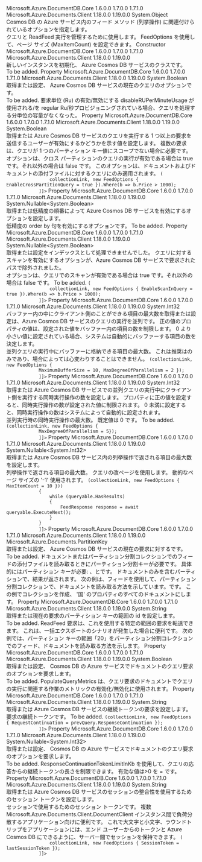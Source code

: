 <Type Name="FeedOptions" FullName="Microsoft.Azure.Documents.Client.FeedOptions">
  <TypeSignature Language="C#" Value="public sealed class FeedOptions" />
  <TypeSignature Language="ILAsm" Value=".class public auto ansi sealed beforefieldinit FeedOptions extends System.Object" />
  <TypeSignature Language="DocId" Value="T:Microsoft.Azure.Documents.Client.FeedOptions" />
  <TypeSignature Language="VB.NET" Value="Public NotInheritable Class FeedOptions" />
  <TypeSignature Language="F#" Value="type FeedOptions = class" />
  <AssemblyInfo>
    <AssemblyName>Microsoft.Azure.DocumentDB.Core</AssemblyName>
    <AssemblyVersion>1.6.0.0</AssemblyVersion>
    <AssemblyVersion>1.7.0.0</AssemblyVersion>
    <AssemblyVersion>1.7.1.0</AssemblyVersion>
  </AssemblyInfo>
  <AssemblyInfo>
    <AssemblyName>Microsoft.Azure.Documents.Client</AssemblyName>
    <AssemblyVersion>1.18.0.0</AssemblyVersion>
    <AssemblyVersion>1.19.0.0</AssemblyVersion>
  </AssemblyInfo>
  <Base>
    <BaseTypeName>System.Object</BaseTypeName>
  </Base>
  <Interfaces />
  <Docs>
    <summary>
            Cosmos DB の Azure サービス内のフィード メソッド (列挙操作) に関連付けられているオプションを指定します。
            </summary>
    <remarks>
            クエリと ReadFeed 実行を管理するために使用します。 FeedOptions を使用して、ページ サイズ (MaxItemCount) を設定できます。
            </remarks>
  </Docs>
  <Members>
    <Member MemberName=".ctor">
      <MemberSignature Language="C#" Value="public FeedOptions ();" />
      <MemberSignature Language="ILAsm" Value=".method public hidebysig specialname rtspecialname instance void .ctor() cil managed" />
      <MemberSignature Language="DocId" Value="M:Microsoft.Azure.Documents.Client.FeedOptions.#ctor" />
      <MemberSignature Language="VB.NET" Value="Public Sub New ()" />
      <MemberType>Constructor</MemberType>
      <AssemblyInfo>
        <AssemblyName>Microsoft.Azure.DocumentDB.Core</AssemblyName>
        <AssemblyVersion>1.6.0.0</AssemblyVersion>
        <AssemblyVersion>1.7.0.0</AssemblyVersion>
        <AssemblyVersion>1.7.1.0</AssemblyVersion>
      </AssemblyInfo>
      <AssemblyInfo>
        <AssemblyName>Microsoft.Azure.Documents.Client</AssemblyName>
        <AssemblyVersion>1.18.0.0</AssemblyVersion>
        <AssemblyVersion>1.19.0.0</AssemblyVersion>
      </AssemblyInfo>
      <Parameters />
      <Docs>
        <summary>
            新しいインスタンスを初期化、 <see cref="T:Microsoft.Azure.Documents.Client.FeedOptions" /> Azure Cosmos DB サービスのクラスです。
            </summary>
        <remarks>To be added.</remarks>
      </Docs>
    </Member>
    <Member MemberName="DisableRUPerMinuteUsage">
      <MemberSignature Language="C#" Value="public bool DisableRUPerMinuteUsage { get; set; }" />
      <MemberSignature Language="ILAsm" Value=".property instance bool DisableRUPerMinuteUsage" />
      <MemberSignature Language="DocId" Value="P:Microsoft.Azure.Documents.Client.FeedOptions.DisableRUPerMinuteUsage" />
      <MemberSignature Language="VB.NET" Value="Public Property DisableRUPerMinuteUsage As Boolean" />
      <MemberSignature Language="F#" Value="member this.DisableRUPerMinuteUsage : bool with get, set" Usage="Microsoft.Azure.Documents.Client.FeedOptions.DisableRUPerMinuteUsage" />
      <MemberType>Property</MemberType>
      <AssemblyInfo>
        <AssemblyName>Microsoft.Azure.DocumentDB.Core</AssemblyName>
        <AssemblyVersion>1.6.0.0</AssemblyVersion>
        <AssemblyVersion>1.7.0.0</AssemblyVersion>
        <AssemblyVersion>1.7.1.0</AssemblyVersion>
      </AssemblyInfo>
      <AssemblyInfo>
        <AssemblyName>Microsoft.Azure.Documents.Client</AssemblyName>
        <AssemblyVersion>1.18.0.0</AssemblyVersion>
        <AssemblyVersion>1.19.0.0</AssemblyVersion>
      </AssemblyInfo>
      <ReturnValue>
        <ReturnType>System.Boolean</ReturnType>
      </ReturnValue>
      <Docs>
        <summary>
            取得または設定、 <see cref="P:Microsoft.Azure.Documents.Client.FeedOptions.DisableRUPerMinuteUsage" /> Azure Cosmos DB サービスの現在のクエリのオプションです。
            </summary>
        <value>To be added.</value>
        <remarks>
          <para> 
            要求単位 (Ru) の有効/無効にする disableRUPerMinuteUsage が使用される/を regular Ru/秒プロビジョニングされている場合、クエリを処理する分単位の容量がなくなった。
            </para>
        </remarks>
      </Docs>
    </Member>
    <Member MemberName="EnableCrossPartitionQuery">
      <MemberSignature Language="C#" Value="public bool EnableCrossPartitionQuery { get; set; }" />
      <MemberSignature Language="ILAsm" Value=".property instance bool EnableCrossPartitionQuery" />
      <MemberSignature Language="DocId" Value="P:Microsoft.Azure.Documents.Client.FeedOptions.EnableCrossPartitionQuery" />
      <MemberSignature Language="VB.NET" Value="Public Property EnableCrossPartitionQuery As Boolean" />
      <MemberSignature Language="F#" Value="member this.EnableCrossPartitionQuery : bool with get, set" Usage="Microsoft.Azure.Documents.Client.FeedOptions.EnableCrossPartitionQuery" />
      <MemberType>Property</MemberType>
      <AssemblyInfo>
        <AssemblyName>Microsoft.Azure.DocumentDB.Core</AssemblyName>
        <AssemblyVersion>1.6.0.0</AssemblyVersion>
        <AssemblyVersion>1.7.0.0</AssemblyVersion>
        <AssemblyVersion>1.7.1.0</AssemblyVersion>
      </AssemblyInfo>
      <AssemblyInfo>
        <AssemblyName>Microsoft.Azure.Documents.Client</AssemblyName>
        <AssemblyVersion>1.18.0.0</AssemblyVersion>
        <AssemblyVersion>1.19.0.0</AssemblyVersion>
      </AssemblyInfo>
      <ReturnValue>
        <ReturnType>System.Boolean</ReturnType>
      </ReturnValue>
      <Docs>
        <summary>
            取得または Azure Cosmos DB サービスのクエリを実行する 1 つ以上の要求を送信するユーザーが有効にするかどうかを示す値を設定します。 複数の要求は、クエリが 1 つのパーティション キー値にスコープでない場合に必要です。
            </summary>
        <value>
            オプションは、クロス パーティションのクエリの実行が有効である場合は true です。それ以外の場合は false です。
            </value>
        <remarks>
          <para>
            このオプションは、ドキュメントおよびドキュメントの添付ファイルに対するクエリにのみ適用されます。
            </para>
        </remarks>
        <example>
          <code language="c#"><![CDATA[
            // Enable cross partition query.
            var queryable = client.CreateDocumentQuery<Book>(
                collectionLink, new FeedOptions { EnableCrossPartitionQuery = true }).Where(b => b.Price > 1000);
            ]]></code>
        </example>
      </Docs>
    </Member>
    <Member MemberName="EnableLowPrecisionOrderBy">
      <MemberSignature Language="C#" Value="public Nullable&lt;bool&gt; EnableLowPrecisionOrderBy { get; set; }" />
      <MemberSignature Language="ILAsm" Value=".property instance valuetype System.Nullable`1&lt;bool&gt; EnableLowPrecisionOrderBy" />
      <MemberSignature Language="DocId" Value="P:Microsoft.Azure.Documents.Client.FeedOptions.EnableLowPrecisionOrderBy" />
      <MemberSignature Language="VB.NET" Value="Public Property EnableLowPrecisionOrderBy As Nullable(Of Boolean)" />
      <MemberSignature Language="F#" Value="member this.EnableLowPrecisionOrderBy : Nullable&lt;bool&gt; with get, set" Usage="Microsoft.Azure.Documents.Client.FeedOptions.EnableLowPrecisionOrderBy" />
      <MemberType>Property</MemberType>
      <AssemblyInfo>
        <AssemblyName>Microsoft.Azure.DocumentDB.Core</AssemblyName>
        <AssemblyVersion>1.6.0.0</AssemblyVersion>
        <AssemblyVersion>1.7.0.0</AssemblyVersion>
        <AssemblyVersion>1.7.1.0</AssemblyVersion>
      </AssemblyInfo>
      <AssemblyInfo>
        <AssemblyName>Microsoft.Azure.Documents.Client</AssemblyName>
        <AssemblyVersion>1.18.0.0</AssemblyVersion>
        <AssemblyVersion>1.19.0.0</AssemblyVersion>
      </AssemblyInfo>
      <ReturnValue>
        <ReturnType>System.Nullable&lt;System.Boolean&gt;</ReturnType>
      </ReturnValue>
      <Docs>
        <summary>
            取得または低精度の順番によって Azure Cosmos DB サービスを有効にするオプションを設定します。
            </summary>
        <value>
            低精度の order by 句を有効にするオプションです。
            </value>
        <remarks>To be added.</remarks>
      </Docs>
    </Member>
    <Member MemberName="EnableScanInQuery">
      <MemberSignature Language="C#" Value="public Nullable&lt;bool&gt; EnableScanInQuery { get; set; }" />
      <MemberSignature Language="ILAsm" Value=".property instance valuetype System.Nullable`1&lt;bool&gt; EnableScanInQuery" />
      <MemberSignature Language="DocId" Value="P:Microsoft.Azure.Documents.Client.FeedOptions.EnableScanInQuery" />
      <MemberSignature Language="VB.NET" Value="Public Property EnableScanInQuery As Nullable(Of Boolean)" />
      <MemberSignature Language="F#" Value="member this.EnableScanInQuery : Nullable&lt;bool&gt; with get, set" Usage="Microsoft.Azure.Documents.Client.FeedOptions.EnableScanInQuery" />
      <MemberType>Property</MemberType>
      <AssemblyInfo>
        <AssemblyName>Microsoft.Azure.DocumentDB.Core</AssemblyName>
        <AssemblyVersion>1.6.0.0</AssemblyVersion>
        <AssemblyVersion>1.7.0.0</AssemblyVersion>
        <AssemblyVersion>1.7.1.0</AssemblyVersion>
      </AssemblyInfo>
      <AssemblyInfo>
        <AssemblyName>Microsoft.Azure.Documents.Client</AssemblyName>
        <AssemblyVersion>1.18.0.0</AssemblyVersion>
        <AssemblyVersion>1.19.0.0</AssemblyVersion>
      </AssemblyInfo>
      <ReturnValue>
        <ReturnType>System.Nullable&lt;System.Boolean&gt;</ReturnType>
      </ReturnValue>
      <Docs>
        <summary>
            取得または設定をインデックスとして処理できませんでした。 クエリに対するスキャンを有効にするオプションが、Azure Cosmos DB サービスで要求されたパスで除外されました。
            </summary>
        <value>
            オプションは、クエリでのスキャンが有効である場合は true です。それ以外の場合は false です。
            </value>
        <remarks>To be added.</remarks>
        <example>
          <code language="c#"><![CDATA[
            // Enable scan when Range index is not specified.
            var queryable = client.CreateDocumentQuery<Book>(
                collectionLink, new FeedOptions { EnableScanInQuery = true }).Where(b => b.Price > 1000);
            ]]></code>
        </example>
      </Docs>
    </Member>
    <Member MemberName="MaxBufferedItemCount">
      <MemberSignature Language="C#" Value="public int MaxBufferedItemCount { get; set; }" />
      <MemberSignature Language="ILAsm" Value=".property instance int32 MaxBufferedItemCount" />
      <MemberSignature Language="DocId" Value="P:Microsoft.Azure.Documents.Client.FeedOptions.MaxBufferedItemCount" />
      <MemberSignature Language="VB.NET" Value="Public Property MaxBufferedItemCount As Integer" />
      <MemberSignature Language="F#" Value="member this.MaxBufferedItemCount : int with get, set" Usage="Microsoft.Azure.Documents.Client.FeedOptions.MaxBufferedItemCount" />
      <MemberType>Property</MemberType>
      <AssemblyInfo>
        <AssemblyName>Microsoft.Azure.DocumentDB.Core</AssemblyName>
        <AssemblyVersion>1.6.0.0</AssemblyVersion>
        <AssemblyVersion>1.7.0.0</AssemblyVersion>
        <AssemblyVersion>1.7.1.0</AssemblyVersion>
      </AssemblyInfo>
      <AssemblyInfo>
        <AssemblyName>Microsoft.Azure.Documents.Client</AssemblyName>
        <AssemblyVersion>1.18.0.0</AssemblyVersion>
        <AssemblyVersion>1.19.0.0</AssemblyVersion>
      </AssemblyInfo>
      <ReturnValue>
        <ReturnType>System.Int32</ReturnType>
      </ReturnValue>
      <Docs>
        <summary>
            バッファー内の中にクライアント側のことができる項目の最大数を取得または設定は、Azure Cosmos DB サービスのクエリの実行を並列です。 正の値のプロパティの値は、設定された値をバッファー内の項目の数を制限します。 0 より小さい値に設定されている場合、システムは自動的にバッファーする項目の数を決定します。
            </summary>
        <value>
            並列クエリの実行中にバッファーに格納できる項目の最大数。
            </value>
        <remarks>
            これは推奨はのみであり、場合によっては心変わりすることはできません。
            </remarks>
        <example>
          <code language="c#"><![CDATA[
            var queryable = client.CreateDocumentQuery<Book>(collectionLink, new FeedOptions { 
            MaximumBufferSize = 10, MaxDegreeOfParallelism = 2 });
            ]]></code>
        </example>
      </Docs>
    </Member>
    <Member MemberName="MaxDegreeOfParallelism">
      <MemberSignature Language="C#" Value="public int MaxDegreeOfParallelism { get; set; }" />
      <MemberSignature Language="ILAsm" Value=".property instance int32 MaxDegreeOfParallelism" />
      <MemberSignature Language="DocId" Value="P:Microsoft.Azure.Documents.Client.FeedOptions.MaxDegreeOfParallelism" />
      <MemberSignature Language="VB.NET" Value="Public Property MaxDegreeOfParallelism As Integer" />
      <MemberSignature Language="F#" Value="member this.MaxDegreeOfParallelism : int with get, set" Usage="Microsoft.Azure.Documents.Client.FeedOptions.MaxDegreeOfParallelism" />
      <MemberType>Property</MemberType>
      <AssemblyInfo>
        <AssemblyName>Microsoft.Azure.DocumentDB.Core</AssemblyName>
        <AssemblyVersion>1.6.0.0</AssemblyVersion>
        <AssemblyVersion>1.7.0.0</AssemblyVersion>
        <AssemblyVersion>1.7.1.0</AssemblyVersion>
      </AssemblyInfo>
      <AssemblyInfo>
        <AssemblyName>Microsoft.Azure.Documents.Client</AssemblyName>
        <AssemblyVersion>1.18.0.0</AssemblyVersion>
        <AssemblyVersion>1.19.0.0</AssemblyVersion>
      </AssemblyInfo>
      <ReturnValue>
        <ReturnType>System.Int32</ReturnType>
      </ReturnValue>
      <Docs>
        <summary>
            取得または Azure Cosmos DB サービスでの並列クエリの実行中にクライアント側を実行する同時実行操作の数を設定します。 プロパティに正の値を設定すると、同時実行操作の数が設定された値に制限されます。 0 未満に設定すると、同時実行操作の数はシステムによって自動的に設定されます。
            </summary>
        <value>
            並列実行時の同時実行操作の最大数。 既定値は 0 です。
            </value>
        <remarks>To be added.</remarks>
        <example>
          <code language="c#"><![CDATA[
            var queryable = client.CreateDocumentQuery<Book>(collectionLink, new FeedOptions { 
            MaxDegreeOfParallelism = 5});
            ]]></code>
        </example>
      </Docs>
    </Member>
    <Member MemberName="MaxItemCount">
      <MemberSignature Language="C#" Value="public Nullable&lt;int&gt; MaxItemCount { get; set; }" />
      <MemberSignature Language="ILAsm" Value=".property instance valuetype System.Nullable`1&lt;int32&gt; MaxItemCount" />
      <MemberSignature Language="DocId" Value="P:Microsoft.Azure.Documents.Client.FeedOptions.MaxItemCount" />
      <MemberSignature Language="VB.NET" Value="Public Property MaxItemCount As Nullable(Of Integer)" />
      <MemberSignature Language="F#" Value="member this.MaxItemCount : Nullable&lt;int&gt; with get, set" Usage="Microsoft.Azure.Documents.Client.FeedOptions.MaxItemCount" />
      <MemberType>Property</MemberType>
      <AssemblyInfo>
        <AssemblyName>Microsoft.Azure.DocumentDB.Core</AssemblyName>
        <AssemblyVersion>1.6.0.0</AssemblyVersion>
        <AssemblyVersion>1.7.0.0</AssemblyVersion>
        <AssemblyVersion>1.7.1.0</AssemblyVersion>
      </AssemblyInfo>
      <AssemblyInfo>
        <AssemblyName>Microsoft.Azure.Documents.Client</AssemblyName>
        <AssemblyVersion>1.18.0.0</AssemblyVersion>
        <AssemblyVersion>1.19.0.0</AssemblyVersion>
      </AssemblyInfo>
      <ReturnValue>
        <ReturnType>System.Nullable&lt;System.Int32&gt;</ReturnType>
      </ReturnValue>
      <Docs>
        <summary>
            取得または Azure Cosmos DB サービス内の列挙操作で返される項目の最大数を設定します。
            </summary>
        <value>
            列挙操作で返される項目の最大数。
            </value>
        <remarks>
            クエリの改ページを使用します。
            動的なページ サイズの '-1' 使用されます。
            </remarks>
        <example>
          <code language="c#"><![CDATA[
            // Fetch query results 10 at a time.
            using (var queryable = client.CreateDocumentQuery<Book>(collectionLink, new FeedOptions { MaxItemCount = 10 }))
            {
                while (queryable.HasResults)
                {
                    FeedResponse<Book> response = await queryable.ExecuteNext<Book>();
                }
            }
            ]]></code>
        </example>
      </Docs>
    </Member>
    <Member MemberName="PartitionKey">
      <MemberSignature Language="C#" Value="public Microsoft.Azure.Documents.PartitionKey PartitionKey { get; set; }" />
      <MemberSignature Language="ILAsm" Value=".property instance class Microsoft.Azure.Documents.PartitionKey PartitionKey" />
      <MemberSignature Language="DocId" Value="P:Microsoft.Azure.Documents.Client.FeedOptions.PartitionKey" />
      <MemberSignature Language="VB.NET" Value="Public Property PartitionKey As PartitionKey" />
      <MemberSignature Language="F#" Value="member this.PartitionKey : Microsoft.Azure.Documents.PartitionKey with get, set" Usage="Microsoft.Azure.Documents.Client.FeedOptions.PartitionKey" />
      <MemberType>Property</MemberType>
      <AssemblyInfo>
        <AssemblyName>Microsoft.Azure.DocumentDB.Core</AssemblyName>
        <AssemblyVersion>1.6.0.0</AssemblyVersion>
        <AssemblyVersion>1.7.0.0</AssemblyVersion>
        <AssemblyVersion>1.7.1.0</AssemblyVersion>
      </AssemblyInfo>
      <AssemblyInfo>
        <AssemblyName>Microsoft.Azure.Documents.Client</AssemblyName>
        <AssemblyVersion>1.18.0.0</AssemblyVersion>
        <AssemblyVersion>1.19.0.0</AssemblyVersion>
      </AssemblyInfo>
      <ReturnValue>
        <ReturnType>Microsoft.Azure.Documents.PartitionKey</ReturnType>
      </ReturnValue>
      <Docs>
        <summary>
            取得または設定、 <see cref="P:Microsoft.Azure.Documents.Client.FeedOptions.PartitionKey" /> Azure Cosmos DB サービスの現在の要求に対するです。
            </summary>
        <value>To be added.</value>
        <remarks>
          <para>
            ドキュメントまたはパーティション分割コレクションでのフィードの添付ファイルを読み取るときにパーティション分割キーが必要です。 具体的にはパーティション キーが必要: <see cref="M:Microsoft.Azure.Documents.Client.DocumentClient.ReadDocumentFeedAsync(System.String,Microsoft.Azure.Documents.Client.FeedOptions)" />、<see cref="M:Microsoft.Azure.Documents.Client.DocumentClient.ReadAttachmentFeedAsync(System.String,Microsoft.Azure.Documents.Client.FeedOptions)" />と<see cref="M:Microsoft.Azure.Documents.Client.DocumentClient.ReadConflictFeedAsync(System.String,Microsoft.Azure.Documents.Client.FeedOptions)" />です。  
            ドキュメントのみを含むパーティションで、<see cref="P:Microsoft.Azure.Documents.Client.FeedOptions.PartitionKey" />結果が返されます。
                </para>
        </remarks>
        <altmember cref="T:Microsoft.Azure.Documents.DocumentCollection" />
        <altmember cref="T:Microsoft.Azure.Documents.PartitionKeyDefinition" />
        <example>
            次の例は、フィードを使用して、パーティション分割コレクションで、ドキュメントを読み取る方法を示しています。<see cref="P:Microsoft.Azure.Documents.Client.FeedOptions.PartitionKey" />です。
            この例でコレクションを作成、 <see cref="T:Microsoft.Azure.Documents.PartitionKeyDefinition" /> '国' のプロパティのすべてのドキュメントにします。
            <code language="c#"><![CDATA[
            await client.ReadDocumentFeedAsync(
                collection.SelfLink, 
                new RequestOptions { PartitionKey = new PartitionKey("USA") } );
            ]]></code></example>
      </Docs>
    </Member>
    <Member MemberName="PartitionKeyRangeId">
      <MemberSignature Language="C#" Value="public string PartitionKeyRangeId { get; set; }" />
      <MemberSignature Language="ILAsm" Value=".property instance string PartitionKeyRangeId" />
      <MemberSignature Language="DocId" Value="P:Microsoft.Azure.Documents.Client.FeedOptions.PartitionKeyRangeId" />
      <MemberSignature Language="VB.NET" Value="Public Property PartitionKeyRangeId As String" />
      <MemberSignature Language="F#" Value="member this.PartitionKeyRangeId : string with get, set" Usage="Microsoft.Azure.Documents.Client.FeedOptions.PartitionKeyRangeId" />
      <MemberType>Property</MemberType>
      <AssemblyInfo>
        <AssemblyName>Microsoft.Azure.DocumentDB.Core</AssemblyName>
        <AssemblyVersion>1.6.0.0</AssemblyVersion>
        <AssemblyVersion>1.7.0.0</AssemblyVersion>
        <AssemblyVersion>1.7.1.0</AssemblyVersion>
      </AssemblyInfo>
      <AssemblyInfo>
        <AssemblyName>Microsoft.Azure.Documents.Client</AssemblyName>
        <AssemblyVersion>1.18.0.0</AssemblyVersion>
        <AssemblyVersion>1.19.0.0</AssemblyVersion>
      </AssemblyInfo>
      <ReturnValue>
        <ReturnType>System.String</ReturnType>
      </ReturnValue>
      <Docs>
        <summary>
            取得または現在の要求のパーティション キーの範囲の id を設定します。
            </summary>
        <value>To be added.</value>
        <remarks>
          <para>
            ReadFeed 要求は、これを使用する特定の範囲の要求を転送できます。
            これは、一括エクスポートのシナリオが発生した場合に便利です。
            </para>
        </remarks>
        <altmember cref="T:Microsoft.Azure.Documents.DocumentCollection" />
        <example>
            次の例では、パーティション キーの範囲「20」をパーティション分割コレクションでのフィード、ドキュメントを読み取る方法を示します。
            <code language="c#"><![CDATA[
            await client.ReadDocumentFeedAsync(
                collection.SelfLink, 
                new RequestOptions { PartitionKeyRangeId = "20" } );
            ]]></code></example>
      </Docs>
    </Member>
    <Member MemberName="PopulateQueryMetrics">
      <MemberSignature Language="C#" Value="public bool PopulateQueryMetrics { get; set; }" />
      <MemberSignature Language="ILAsm" Value=".property instance bool PopulateQueryMetrics" />
      <MemberSignature Language="DocId" Value="P:Microsoft.Azure.Documents.Client.FeedOptions.PopulateQueryMetrics" />
      <MemberSignature Language="VB.NET" Value="Public Property PopulateQueryMetrics As Boolean" />
      <MemberSignature Language="F#" Value="member this.PopulateQueryMetrics : bool with get, set" Usage="Microsoft.Azure.Documents.Client.FeedOptions.PopulateQueryMetrics" />
      <MemberType>Property</MemberType>
      <AssemblyInfo>
        <AssemblyName>Microsoft.Azure.DocumentDB.Core</AssemblyName>
        <AssemblyVersion>1.6.0.0</AssemblyVersion>
        <AssemblyVersion>1.7.0.0</AssemblyVersion>
        <AssemblyVersion>1.7.1.0</AssemblyVersion>
      </AssemblyInfo>
      <AssemblyInfo>
        <AssemblyName>Microsoft.Azure.Documents.Client</AssemblyName>
        <AssemblyVersion>1.18.0.0</AssemblyVersion>
        <AssemblyVersion>1.19.0.0</AssemblyVersion>
      </AssemblyInfo>
      <ReturnValue>
        <ReturnType>System.Boolean</ReturnType>
      </ReturnValue>
      <Docs>
        <summary>
             取得または設定、 <see cref="P:Microsoft.Azure.Documents.Client.FeedOptions.PopulateQueryMetrics" /> Cosmos DB の Azure サービスでドキュメントのクエリ要求のオプションを要求します。
            </summary>
        <value>To be added.</value>
        <remarks>
          <para> 
            PopulateQueryMetrics は、クエリ要求のドキュメントでクエリの実行に関連する作業のメトリックの有効化/無効化に使用されます。
            </para>
        </remarks>
      </Docs>
    </Member>
    <Member MemberName="RequestContinuation">
      <MemberSignature Language="C#" Value="public string RequestContinuation { get; set; }" />
      <MemberSignature Language="ILAsm" Value=".property instance string RequestContinuation" />
      <MemberSignature Language="DocId" Value="P:Microsoft.Azure.Documents.Client.FeedOptions.RequestContinuation" />
      <MemberSignature Language="VB.NET" Value="Public Property RequestContinuation As String" />
      <MemberSignature Language="F#" Value="member this.RequestContinuation : string with get, set" Usage="Microsoft.Azure.Documents.Client.FeedOptions.RequestContinuation" />
      <MemberType>Property</MemberType>
      <AssemblyInfo>
        <AssemblyName>Microsoft.Azure.DocumentDB.Core</AssemblyName>
        <AssemblyVersion>1.6.0.0</AssemblyVersion>
        <AssemblyVersion>1.7.0.0</AssemblyVersion>
        <AssemblyVersion>1.7.1.0</AssemblyVersion>
      </AssemblyInfo>
      <AssemblyInfo>
        <AssemblyName>Microsoft.Azure.Documents.Client</AssemblyName>
        <AssemblyVersion>1.18.0.0</AssemblyVersion>
        <AssemblyVersion>1.19.0.0</AssemblyVersion>
      </AssemblyInfo>
      <ReturnValue>
        <ReturnType>System.String</ReturnType>
      </ReturnValue>
      <Docs>
        <summary>
            取得または Azure Cosmos DB サービスの継続トークンの要求を設定します。
            </summary>
        <value>
            要求の継続トークンです。
            </value>
        <remarks>To be added.</remarks>
        <example>
          <code language="c#"><![CDATA[
            // Resume query execution using the continuation from the previous query
            var queryable = client.CreateDocumentQuery<Book>(collectionLink, new FeedOptions { RequestContinuation = prevQuery.ResponseContinuation });
            ]]></code>
        </example>
      </Docs>
    </Member>
    <Member MemberName="ResponseContinuationTokenLimitInKb">
      <MemberSignature Language="C#" Value="public Nullable&lt;int&gt; ResponseContinuationTokenLimitInKb { get; set; }" />
      <MemberSignature Language="ILAsm" Value=".property instance valuetype System.Nullable`1&lt;int32&gt; ResponseContinuationTokenLimitInKb" />
      <MemberSignature Language="DocId" Value="P:Microsoft.Azure.Documents.Client.FeedOptions.ResponseContinuationTokenLimitInKb" />
      <MemberSignature Language="VB.NET" Value="Public Property ResponseContinuationTokenLimitInKb As Nullable(Of Integer)" />
      <MemberSignature Language="F#" Value="member this.ResponseContinuationTokenLimitInKb : Nullable&lt;int&gt; with get, set" Usage="Microsoft.Azure.Documents.Client.FeedOptions.ResponseContinuationTokenLimitInKb" />
      <MemberType>Property</MemberType>
      <AssemblyInfo>
        <AssemblyName>Microsoft.Azure.DocumentDB.Core</AssemblyName>
        <AssemblyVersion>1.6.0.0</AssemblyVersion>
        <AssemblyVersion>1.7.0.0</AssemblyVersion>
        <AssemblyVersion>1.7.1.0</AssemblyVersion>
      </AssemblyInfo>
      <AssemblyInfo>
        <AssemblyName>Microsoft.Azure.Documents.Client</AssemblyName>
        <AssemblyVersion>1.18.0.0</AssemblyVersion>
        <AssemblyVersion>1.19.0.0</AssemblyVersion>
      </AssemblyInfo>
      <ReturnValue>
        <ReturnType>System.Nullable&lt;System.Int32&gt;</ReturnType>
      </ReturnValue>
      <Docs>
        <summary>
             取得または設定、 <see cref="P:Microsoft.Azure.Documents.Client.FeedOptions.ResponseContinuationTokenLimitInKb" /> Cosmos DB の Azure サービスでドキュメントのクエリ要求のオプションを要求します。
            </summary>
        <value>To be added.</value>
        <remarks>
          <para> 
            ResponseContinuationTokenLimitInKb を使用して、クエリの応答からの継続トークンの長さを制限できます。 有効な値は&gt;0 を = です。
            </para>
        </remarks>
      </Docs>
    </Member>
    <Member MemberName="SessionToken">
      <MemberSignature Language="C#" Value="public string SessionToken { get; set; }" />
      <MemberSignature Language="ILAsm" Value=".property instance string SessionToken" />
      <MemberSignature Language="DocId" Value="P:Microsoft.Azure.Documents.Client.FeedOptions.SessionToken" />
      <MemberSignature Language="VB.NET" Value="Public Property SessionToken As String" />
      <MemberSignature Language="F#" Value="member this.SessionToken : string with get, set" Usage="Microsoft.Azure.Documents.Client.FeedOptions.SessionToken" />
      <MemberType>Property</MemberType>
      <AssemblyInfo>
        <AssemblyName>Microsoft.Azure.DocumentDB.Core</AssemblyName>
        <AssemblyVersion>1.6.0.0</AssemblyVersion>
        <AssemblyVersion>1.7.0.0</AssemblyVersion>
        <AssemblyVersion>1.7.1.0</AssemblyVersion>
      </AssemblyInfo>
      <AssemblyInfo>
        <AssemblyName>Microsoft.Azure.Documents.Client</AssemblyName>
        <AssemblyVersion>1.18.0.0</AssemblyVersion>
        <AssemblyVersion>1.19.0.0</AssemblyVersion>
      </AssemblyInfo>
      <ReturnValue>
        <ReturnType>System.String</ReturnType>
      </ReturnValue>
      <Docs>
        <summary>
            取得または Azure Cosmos DB サービスのセッションの整合性を使用するためのセッション トークンを設定します。
            </summary>
        <value>
            セッションで使用するためのセッション トークンです。
            </value>
        <remarks>
            複数 Microsoft.Azure.Documents.Client.DocumentClient インスタンス間で負荷分散するアプリケーション向けに便利です。 これで大文字と小文字、ラウンドト リップをアプリケーションには、エンド ユーザーからのトークンと Azure Cosmos DB にできるように、サーバー間でセッションを保持できます。
            </remarks>
        <example>
          <code language="c#"><![CDATA[
            var queryable = client.CreateDocumentQuery<Book>(
                collectionLink, new FeedOptions { SessionToken = lastSessionToken });
            ]]></code>
        </example>
      </Docs>
    </Member>
  </Members>
</Type>